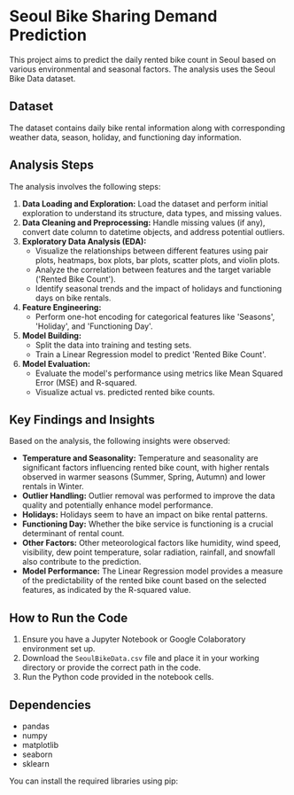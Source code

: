 # Seoul Bike Sharing Demand Prediction

This project aims to predict the daily rented bike count in Seoul based on various environmental and seasonal factors. The analysis uses the Seoul Bike Data dataset.

## Dataset

The dataset contains daily bike rental information along with corresponding weather data, season, holiday, and functioning day information.

## Analysis Steps

The analysis involves the following steps:

1.  **Data Loading and Exploration:** Load the dataset and perform initial exploration to understand its structure, data types, and missing values.
2.  **Data Cleaning and Preprocessing:** Handle missing values (if any), convert date column to datetime objects, and address potential outliers.
3.  **Exploratory Data Analysis (EDA):**
    *   Visualize the relationships between different features using pair plots, heatmaps, box plots, bar plots, scatter plots, and violin plots.
    *   Analyze the correlation between features and the target variable ('Rented Bike Count').
    *   Identify seasonal trends and the impact of holidays and functioning days on bike rentals.
4.  **Feature Engineering:**
    *   Perform one-hot encoding for categorical features like 'Seasons', 'Holiday', and 'Functioning Day'.
5.  **Model Building:**
    *   Split the data into training and testing sets.
    *   Train a Linear Regression model to predict 'Rented Bike Count'.
6.  **Model Evaluation:**
    *   Evaluate the model's performance using metrics like Mean Squared Error (MSE) and R-squared.
    *   Visualize actual vs. predicted rented bike counts.

## Key Findings and Insights

Based on the analysis, the following insights were observed:

*   **Temperature and Seasonality:** Temperature and seasonality are significant factors influencing rented bike count, with higher rentals observed in warmer seasons (Summer, Spring, Autumn) and lower rentals in Winter.
*   **Outlier Handling:** Outlier removal was performed to improve the data quality and potentially enhance model performance.
*   **Holidays:** Holidays seem to have an impact on bike rental patterns.
*   **Functioning Day:** Whether the bike service is functioning is a crucial determinant of rental count.
*   **Other Factors:** Other meteorological factors like humidity, wind speed, visibility, dew point temperature, solar radiation, rainfall, and snowfall also contribute to the prediction.
*   **Model Performance:** The Linear Regression model provides a measure of the predictability of the rented bike count based on the selected features, as indicated by the R-squared value.

## How to Run the Code

1.  Ensure you have a Jupyter Notebook or Google Colaboratory environment set up.
2.  Download the `SeoulBikeData.csv` file and place it in your working directory or provide the correct path in the code.
3.  Run the Python code provided in the notebook cells.

## Dependencies

*   pandas
*   numpy
*   matplotlib
*   seaborn
*   sklearn

You can install the required libraries using pip:
